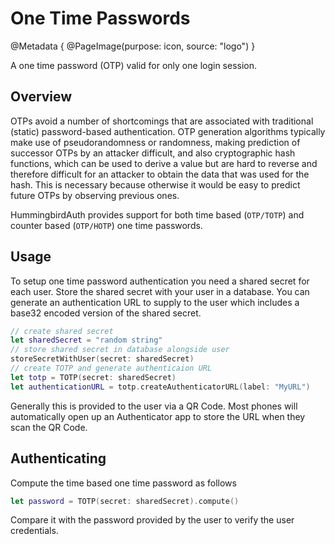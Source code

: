 # One Time Passwords

@Metadata {
    @PageImage(purpose: icon, source: "logo")
}

A one time password (OTP) valid for only one login session. 

## Overview

OTPs avoid a number of shortcomings that are associated with traditional (static) password-based authentication. OTP generation algorithms typically make use of pseudorandomness or randomness, making prediction of successor OTPs by an attacker difficult, and also cryptographic hash functions, which can be used to derive a value but are hard to reverse and therefore difficult for an attacker to obtain the data that was used for the hash. This is necessary because otherwise it would be easy to predict future OTPs by observing previous ones.

HummingbirdAuth provides support for both time based (``OTP/TOTP``) and counter based (``OTP/HOTP``) one time passwords.

## Usage

To setup one time password authentication you need a shared secret for each user. Store the shared secret with your user in a database. You can generate an authentication URL to supply to the user which includes a base32 encoded version of the shared secret. 

```swift
// create shared secret
let sharedSecret = "random string"
// store shared secret in database alongside user
storeSecretWithUser(secret: sharedSecret)
// create TOTP and generate authenticaion URL
let totp = TOTP(secret: sharedSecret)
let authenticationURL = totp.createAuthenticatorURL(label: "MyURL")
```

Generally this is provided to the user via a QR Code. Most phones will automatically open up an Authenticator app to store the URL when they scan the QR Code.

## Authenticating

Compute the time based one time password as follows 

```swift
let password = TOTP(secret: sharedSecret).compute()
```

Compare it with the password provided by the user to verify the user credentials.
